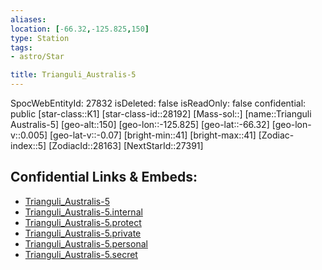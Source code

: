 ```yaml
---
aliases: 
location: [-66.32,-125.825,150]
type: Station
tags:
- astro/Star

title: Trianguli_Australis-5
---
```

SpocWebEntityId: 27832
isDeleted: false
isReadOnly: false
confidential: public
[star-class::K1]
[star-class-id::28192]
[Mass-sol::]
[name::Trianguli Australis-5]
[geo-alt::150]
[geo-lon::-125.825]
[geo-lat::-66.32]
[geo-lon-v::0.005]
[geo-lat-v::-0.07]
[bright-min::41]
[bright-max::41]
[Zodiac-index::5]
[ZodiacId::28163]
[NextStarId::27391]



## Confidential Links & Embeds: 
- [Trianguli_Australis-5](../../../_public/astro/Star/Trianguli_Australis-5.md) 
- [Trianguli_Australis-5.internal](../../../_internal/astro/Star/Trianguli_Australis-5.internal.md) 
- [Trianguli_Australis-5.protect](../../../_protect/astro/Star/Trianguli_Australis-5.protect.md) 
- [Trianguli_Australis-5.private](../../../_private/astro/Star/Trianguli_Australis-5.private.md) 
- [Trianguli_Australis-5.personal](../../../_personal/astro/Star/Trianguli_Australis-5.personal.md) 
- [Trianguli_Australis-5.secret](../../../_secret/astro/Star/Trianguli_Australis-5.secret.md) 
